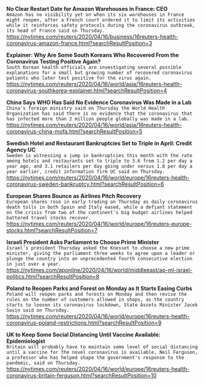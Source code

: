 **No Clear Restart Date for Amazon Warehouses in France: CEO**\
`Amazon has no visibility yet on when its six warehouses in France might reopen, after a French court ordered it to limit its activities while it reinforces safety protocols during the coronavirus outbreak, its head of France said on Thursday. `\
https://nytimes.com/reuters/2020/04/16/business/16reuters-health-coronavirus-amazon-france.html?searchResultPosition=3

**Explainer: Why Are Some South Koreans Who Recovered From the Coronavirus Testing Positive Again?**\
`South Korean health officials are investigating several possible explanations for a small but growing number of recovered coronavirus patients who later test positive for the virus again.`\
https://nytimes.com/reuters/2020/04/16/world/asia/16reuters-health-coronavirus-southkorea-explainer.html?searchResultPosition=4

**China Says WHO Has Said No Evidence Coronavirus Was Made in a Lab**\
`China's foreign ministry said on Thursday the World Health Organization has said there is no evidence that the coronavirus that has infected more than 2 million people globally was made in a lab. `\
https://nytimes.com/reuters/2020/04/16/world/asia/16reuters-health-coronavirus-china-mofa.html?searchResultPosition=5

**Swedish Hotel and Restaurant Bankruptcies Set to Triple in April: Credit Agency UC**\
`Sweden is witnessing a jump in bankruptcies this month with the rate among hotels and restaurants set to triple to 3.6 from 1.2 per day a year ago, and 3.1 retailers per day going under versus 1.8 per day a year earlier, credit information firm UC said on Thursday.`\
https://nytimes.com/reuters/2020/04/16/world/europe/16reuters-health-coronavirus-sweden-bankruptcy.html?searchResultPosition=6

**European Shares Bounce as Airlines Pitch Recovery**\
`European shares rose in early trading on Thursday as daily coronavirus death tolls in both Spain and Italy eased, while a defiant statement on the crisis from two of the continent's big budget airlines helped battered travel stocks recover. `\
https://nytimes.com/reuters/2020/04/16/world/europe/16reuters-europe-stocks.html?searchResultPosition=7

**Israeli President Asks Parliament to Choose Prime Minister**\
`Israel’s president Thursday asked the Knesset to choose a new prime minister, giving the parliament three weeks to agree upon a leader or plunge the country into an unprecedented fourth consecutive election in just over a year.`\
https://nytimes.com/aponline/2020/04/16/world/middleeast/ap-ml-israel-politics.html?searchResultPosition=8

**Poland to Reopen Parks and Forest on Monday as It Starts Easing Curbs**\
`Poland will reopen parks and forests on Monday and then revise the rules on the number of customers allowed in shops, as the country starts to loosen its coronavirus lockdown, State Assets Minister Jacek Sasin said on Thursday.`\
https://nytimes.com/reuters/2020/04/16/world/europe/16reuters-health-coronavirus-poland-restrictions.html?searchResultPosition=9

**UK to Keep Some Social Distancing Until Vaccine Available: Epidemiologist**\
`Britain will probably have to maintain some level of social distancing until a vaccine for the novel coronavirus is available, Neil Ferguson, a professor who has helped shape the government's response to the pandemic, said on Thursday.`\
https://nytimes.com/reuters/2020/04/16/world/europe/16reuters-health-coronavirus-britain-ferguson.html?searchResultPosition=10

